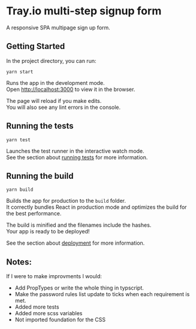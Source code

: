 # Tray.io multi-step signup form

A responsive SPA multipage sign up form.

## Getting Started

In the project directory, you can run:
```
yarn start
```

Runs the app in the development mode.<br />
Open [http://localhost:3000](http://localhost:3000) to view it in the browser.

The page will reload if you make edits.<br />
You will also see any lint errors in the console.

## Running the tests

```
yarn test
```

Launches the test runner in the interactive watch mode.<br />
See the section about [running tests](https://facebook.github.io/create-react-app/docs/running-tests) for more information.

## Running the build

```
yarn build
```

Builds the app for production to the `build` folder.<br />
It correctly bundles React in production mode and optimizes the build for the best performance.

The build is minified and the filenames include the hashes.<br />
Your app is ready to be deployed!

See the section about [deployment](https://facebook.github.io/create-react-app/docs/deployment) for more information.

## Notes:

If I were to make improvments I would:
 * Add PropTypes or write the whole thing in typscript.
 * Make the password rules list update to ticks when each requirement is met.
 * Added more tests
 * Added more scss variables
 * Not imported foundation for the CSS
